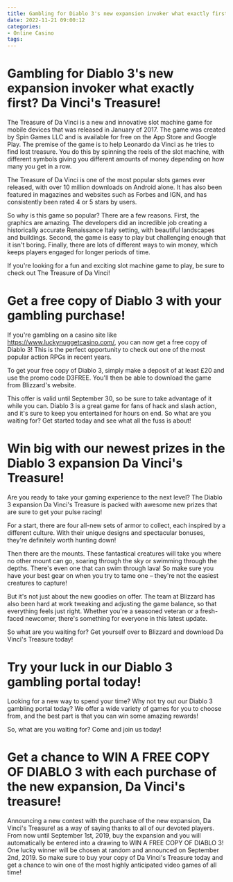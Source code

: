 ```yaml
---
title: Gambling for Diablo 3's new expansion invoker what exactly first Da Vinci's Treasure! 
date: 2022-11-21 09:00:12
categories:
- Online Casino
tags:
---
```



#  Gambling for Diablo 3's new expansion invoker what exactly first? Da Vinci's Treasure! 

The Treasure of Da Vinci is a new and innovative slot machine game for mobile devices that was released in January of 2017. The game was created by Spin Games LLC and is available for free on the App Store and Google Play. The premise of the game is to help Leonardo da Vinci as he tries to find lost treasure. You do this by spinning the reels of the slot machine, with different symbols giving you different amounts of money depending on how many you get in a row.

The Treasure of Da Vinci is one of the most popular slots games ever released, with over 10 million downloads on Android alone. It has also been featured in magazines and websites such as Forbes and IGN, and has consistently been rated 4 or 5 stars by users.

So why is this game so popular? There are a few reasons. First, the graphics are amazing. The developers did an incredible job creating a historically accurate Renaissance Italy setting, with beautiful landscapes and buildings. Second, the game is easy to play but challenging enough that it isn't boring. Finally, there are lots of different ways to win money, which keeps players engaged for longer periods of time.

If you're looking for a fun and exciting slot machine game to play, be sure to check out The Treasure of Da Vinci!

#  Get a free copy of Diablo 3 with your gambling purchase! 

If you're gambling on a casino site like https://www.luckynuggetcasino.com/, you can now get a free copy of Diablo 3! This is the perfect opportunity to check out one of the most popular action RPGs in recent years.

To get your free copy of Diablo 3, simply make a deposit of at least £20 and use the promo code D3FREE. You'll then be able to download the game from Blizzard's website.

This offer is valid until September 30, so be sure to take advantage of it while you can. Diablo 3 is a great game for fans of hack and slash action, and it's sure to keep you entertained for hours on end. So what are you waiting for? Get started today and see what all the fuss is about!

#  Win big with our newest prizes in the Diablo 3 expansion Da Vinci's Treasure! 

Are you ready to take your gaming experience to the next level? The Diablo 3 expansion Da Vinci's Treasure is packed with awesome new prizes that are sure to get your pulse racing!

For a start, there are four all-new sets of armor to collect, each inspired by a different culture. With their unique designs and spectacular bonuses, they're definitely worth hunting down!

Then there are the mounts. These fantastical creatures will take you where no other mount can go, soaring through the sky or swimming through the depths. There's even one that can swim through lava! So make sure you have your best gear on when you try to tame one – they're not the easiest creatures to capture!

But it's not just about the new goodies on offer. The team at Blizzard has also been hard at work tweaking and adjusting the game balance, so that everything feels just right. Whether you're a seasoned veteran or a fresh-faced newcomer, there's something for everyone in this latest update.

So what are you waiting for? Get yourself over to Blizzard and download Da Vinci's Treasure today!

#  Try your luck in our Diablo 3 gambling portal today! 

Looking for a new way to spend your time? Why not try out our Diablo 3 gambling portal today? We offer a wide variety of games for you to choose from, and the best part is that you can win some amazing rewards!

So, what are you waiting for? Come and join us today!

#  Get a chance to WIN A FREE COPY OF DIABLO 3 with each purchase of the new expansion, Da Vinci's treasure!

Announcing a new contest with the purchase of the new expansion, Da Vinci's Treasure!
 as a way of saying thanks to all of our devoted players.
From now until September 1st, 2019, buy the expansion and you will automatically be entered into a drawing to WIN A FREE COPY OF DIABLO 3!
One lucky winner will be chosen at random and announced on September 2nd, 2019. So make sure to buy your copy of Da Vinci's Treasure today and get a chance to win one of the most highly anticipated video games of all time!